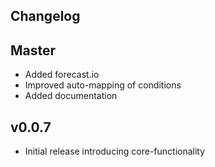 Changelog
---------

## Master
* Added forecast.io
* Improved auto-mapping of conditions 
* Added documentation

## v0.0.7
* Initial release introducing core-functionality  